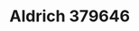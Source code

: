 <a name="material" />

# Aldrich 379646
<script type="application/ld+json">
  {
    "@context": "https://schema.org/",
    "@type": "ChemicalSubstance",
    "http://purl.org/dc/terms/conformsTo":
      {
        "@type": "CreativeWork",
        "@id": "https://bioschemas.org/profiles/ChemicalSubstance/0.4-RELEASE/"
      },
    "@id": "https://egonw.github.io/nanowiki/nanowiki414.html#material",
    "name": "Aldrich 379646",
    "sameAs": "http://127.0.0.1/mediawiki/index.php/Special:URIResolver/Aldrich_379646"
  }
</script>

